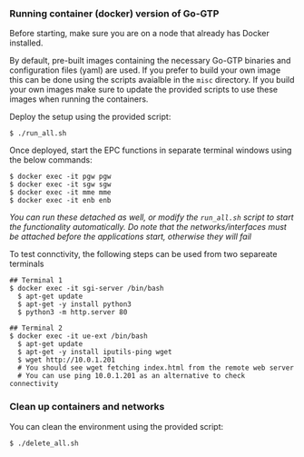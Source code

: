 ### Running container (docker) version of Go-GTP 
Before starting, make sure you are on a node that already has Docker installed.

By default, pre-built images containing the necessary Go-GTP binaries and configuration files (yaml) are used. If you prefer to build your own image this can be done using the scripts avaialble in the `misc` directory. If you build your own images make sure to update the provided scripts to use these images when running the containers.

Deploy the setup using the provided script:
```
$ ./run_all.sh
```

Once deployed, start the EPC functions in separate terminal windows using the below commands:
```
$ docker exec -it pgw pgw
$ docker exec -it sgw sgw
$ docker exec -it mme mme
$ docker exec -it enb enb
```
_You can run these detached as well, or modify the `run_all.sh` script to start the functionality automatically. Do note that the networks/interfaces must be attached before the applications start, otherwise they will fail_

To test connctivity, the following steps can be used from two separeate terminals
```
## Terminal 1
$ docker exec -it sgi-server /bin/bash
  $ apt-get update
  $ apt-get -y install python3
  $ python3 -m http.server 80

## Terminal 2
$ docker exec -it ue-ext /bin/bash
  $ apt-get update
  $ apt-get -y install iputils-ping wget
  $ wget http://10.0.1.201
  # You should see wget fetching index.html from the remote web server
  # You can use ping 10.0.1.201 as an alternative to check connectivity
```

### Clean up containers and networks
You can clean the environment using the provided script:
```
$ ./delete_all.sh
```

